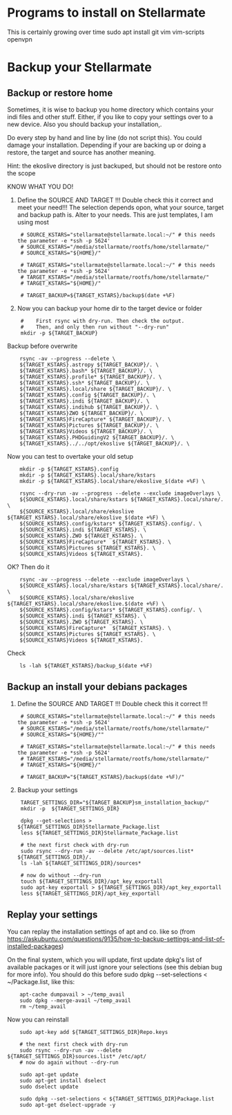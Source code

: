 # Programs to install on Stellarmate
This is certainly growing over time
        sudo apt install git vim vim-scripts openvpn

# Backup your Stellarmate

## Backup or restore home

Sometimes, it is wise to backup you home directory which contains your indi files and other stuff. Either, if you like to copy your settings over to a new device.
Also you should backup your installation,.

Do every step by hand and line by line (do not script this). You could damage your installation. Depending if your are backing up or doing a restore, the target and source has another meaning. 

Hint: the ekoslive directory is just backuped, but should not be restore onto the scope

KNOW WHAT YOU DO!

1. Define the SOURCE AND TARGET
!!! Double check this it correct and meet your need!!!
The selection depends opon, what your source, target and backup path is. Alter to your needs. This are just templates, I am using most
    
        # SOURCE_KSTARS="stellarmate@stellarmate.local:~/" # this needs the parameter -e *ssh -p 5624' 
        # SOURCE_KSTARS="/media/stellarmate/rootfs/home/stellarmate/"
        # SOURCE_KSTARS="${HOME}/"
        
        # TARGET_KSTARS="stellarmate@stellarmate.local:~/" # this needs the parameter -e *ssh -p 5624' 
        # TARGET_KSTARS="/media/stellarmate/rootfs/home/stellarmate/"
        # TARGET_KSTARS="${HOME}/"

        # TARGET_BACKUP=${TARGET_KSTARS}/backup$(date +%F)

    
3. Now you can backup your home dir to the target device or folder
   
        #    First rsync with dry-run. Then check the output. 
        #    Then, and only then run without "--dry-run"
        mkdir -p ${TARGET_BACKUP}

Backup before overwrite

        rsync -av --progress --delete \
        ${TARGET_KSTARS}.astropy ${TARGET_BACKUP}/. \
        ${TARGET_KSTARS}.bash* ${TARGET_BACKUP}/. \
        ${TARGET_KSTARS}.profile* ${TARGET_BACKUP}/. \
        ${TARGET_KSTARS}.ssh* ${TARGET_BACKUP}/. \
        ${TARGET_KSTARS}.local/share ${TARGET_BACKUP}/. \
        ${TARGET_KSTARS}.config ${TARGET_BACKUP}/. \
        ${TARGET_KSTARS}.indi ${TARGET_BACKUP}/. \
        ${TARGET_KSTARS}.indihub ${TARGET_BACKUP}/. \
        ${TARGET_KSTARS}ZWO ${TARGET_BACKUP}/. \
        ${TARGET_KSTARS}FireCapture* ${TARGET_BACKUP}/. \
        ${TARGET_KSTARS}Pictures ${TARGET_BACKUP}/. \
        ${TARGET_KSTARS}Videos ${TARGET_BACKUP}/. \
        ${TARGET_KSTARS}.PHDGuidingV2 ${TARGET_BACKUP}/. \
        ${TARGET_KSTARS}../../opt/ekoslive ${TARGET_BACKUP}/. \
        
        
Now you can test to overtake your old setup

        mkdir -p ${TARGET_KSTARS}.config
        mkdir -p ${TARGET_KSTARS}.local/share/kstars
        mkdir -p ${TARGET_KSTARS}.local/share/ekoslive_$(date +%F) \

        rsync --dry-run -av --progress --delete --exclude imageOverlays \
        ${SOURCE_KSTARS}.local/share/kstars ${TARGET_KSTARS}.local/share/. \
        ${SOURCE_KSTARS}.local/share/ekoslive ${TARGET_KSTARS}.local/share/ekoslive_$(date +%F) \
        ${SOURCE_KSTARS}.config/kstars* ${TARGET_KSTARS}.config/. \
        ${SOURCE_KSTARS}.indi ${TARGET_KSTARS}. \
        ${SOURCE_KSTARS}.ZWO ${TARGET_KSTARS}. \
        ${SOURCE_KSTARS}FireCapture*  ${TARGET_KSTARS}. \
        ${SOURCE_KSTARS}Pictures ${TARGET_KSTARS}. \
        ${SOURCE_KSTARS}Videos ${TARGET_KSTARS}. 


OK? Then do it

        rsync -av --progress --delete --exclude imageOverlays \
        ${SOURCE_KSTARS}.local/share/kstars ${TARGET_KSTARS}.local/share/. \
        ${SOURCE_KSTARS}.local/share/ekoslive ${TARGET_KSTARS}.local/share/ekoslive.$(date +%F) \
        ${SOURCE_KSTARS}.config/kstars* ${TARGET_KSTARS}.config/. \
        ${SOURCE_KSTARS}.indi ${TARGET_KSTARS}. \
        ${SOURCE_KSTARS}.ZWO ${TARGET_KSTARS}. \
        ${SOURCE_KSTARS}FireCapture*  ${TARGET_KSTARS}. \
        ${SOURCE_KSTARS}Pictures ${TARGET_KSTARS}. \
        ${SOURCE_KSTARS}Videos ${TARGET_KSTARS}. 


Check

        ls -lah ${TARGET_KSTARS}/backup_$(date +%F)

## Backup an install your debians packages 

1. Define the SOURCE AND TARGET
!!! Double check this it correct !!!
    
        # SOURCE_KSTARS="stellarmate@stellarmate.local:~/" # this needs the parameter -e *ssh -p 5624' 
        # SOURCE_KSTARS="/media/stellarmate/rootfs/home/stellarmate/"
        # SOURCE_KSTARS="${HOME}/""
        
        # TARGET_KSTARS="stellarmate@stellarmate.local:~/" # this needs the parameter -e *ssh -p 5624' 
        # TARGET_KSTARS="/media/stellarmate/rootfs/home/stellarmate/"
        # TARGET_KSTARS="${HOME}/"

        # TARGET_BACKUP="${TARGET_KSTARS}/backup$(date +%F)/"
       
3. Backup your settings

        TARGET_SETTINGS_DIR="${TARGET_BACKUP}sm_installation_backup/"
        mkdir -p  ${TARGET_SETTINGS_DIR}
    
        dpkg --get-selections > ${TARGET_SETTINGS_DIR}Stellarmate_Package.list
        less ${TARGET_SETTINGS_DIR}Stellarmate_Package.list 

        # the next first check with dry-run
        sudo rsync --dry-run -av --delete /etc/apt/sources.list* ${TARGET_SETTINGS_DIR}/.
        ls -lah ${TARGET_SETTINGS_DIR}/sources*

        # now do without --dry-run
        touch ${TARGET_SETTINGS_DIR}/apt_key_exportall
        sudo apt-key exportall > ${TARGET_SETTINGS_DIR}/apt_key_exportall
        less ${TARGET_SETTINGS_DIR}/apt_key_exportall


## Replay your settings
You can replay the installation settings of apt and co. like so (from https://askubuntu.com/questions/9135/how-to-backup-settings-and-list-of-installed-packages)

On the final system, which you will update, first update dpkg's list of available packages or it will just ignore your selections (see this debian bug for more info). You should do this before sudo dpkg --set-selections < ~/Package.list, like this:

        apt-cache dumpavail > ~/temp_avail
        sudo dpkg --merge-avail ~/temp_avail
        rm ~/temp_avail

Now you can reinstall

        sudo apt-key add ${TARGET_SETTINGS_DIR}Repo.keys
        
        # the next first check with dry-run
        sudo rsync --dry-run -av --delete ${TARGET_SETTINGS_DIR}sources.list* /etc/apt/
        # now do again without --dry-run
        
        sudo apt-get update
        sudo apt-get install dselect
        sudo dselect update
        
        sudo dpkg --set-selections < ${TARGET_SETTINGS_DIR}Package.list
        sudo apt-get dselect-upgrade -y





    
